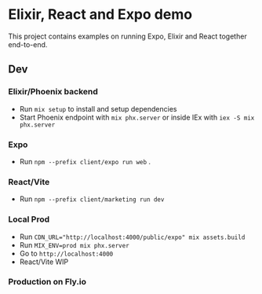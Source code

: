 # Elixir, React and Expo demo
This project contains examples on running Expo, Elixir and React together end-to-end.

## Dev

### Elixir/Phoenix backend
  * Run `mix setup` to install and setup dependencies
  * Start Phoenix endpoint with `mix phx.server` or inside IEx with `iex -S mix phx.server`

### Expo
 * Run `npm --prefix client/expo run web` . 

### React/Vite
 * Run `npm --prefix client/marketing run dev`


### Local Prod
 * Run `CDN_URL="http://localhost:4000/public/expo" mix assets.build`
 * Run `MIX_ENV=prod mix phx.server`
 * Go to `http://localhost:4000`
 * React/Vite WIP

 ### Production on Fly.io